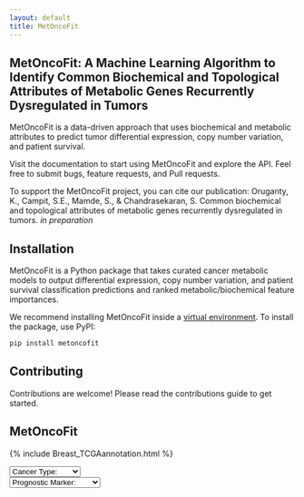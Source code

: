 ```yaml
---
layout: default
title: MetOncoFit
---
```


## MetOncoFit: A Machine Learning Algorithm to Identify Common Biochemical and Topological Attributes of Metabolic Genes Recurrently Dysregulated in Tumors
 MetOncoFit is a data-driven approach that uses biochemical and metabolic attributes to predict tumor differential expression, copy number variation, and patient survival.

Visit the documentation to start using MetOncoFit and explore the API. Feel free to submit bugs, feature requests, and Pull requests.

To support the MetOncoFit project, you can cite our publication:
Oruganty, K., Campit, S.E., Mamde, S., & Chandrasekaran, S. Common biochemical and topological attributes of metabolic genes recurrently dysregulated in tumors. *in preparation*

## Installation
MetOncoFit is a Python package that takes curated cancer metabolic models to output differential expression, copy number variation, and patient survival classification predictions and ranked metabolic/biochemical feature importances.

We recommend installing MetOncoFit inside a [virtual environment](https://virtualenv.pypa.io/en/latest/). To install the package, use PyPI:

``` Python
pip install metoncofit
```

## Contributing
Contributions are welcome! Please read the contributions guide to get started.

## MetOncoFit
{% include Breast_TCGAannotation.html %}

<div class="custom-select" style="width:200px;">
  <select>
    <option value="0">Cancer Type:</option>
    <option value="1">Breast</option>
    <option value="2">Glioma</option>
    <option value="3">Colorectal</option>
    <option value="4">B-cell Lymphoma</option>
    <option value="5">Lung</option>
    <option value="6">Skin</option>
    <option value="7">Renal</option>
    <option value="8">Prostate</option>
    <option value="9">Ovarian</option>
    <option value="10">Pan</option>
  </select>
</div>

<div class="custom-select" style="width:200px;">
  <select>
    <option value="0">Prognostic Marker:</option>
    <option value="1">Differential Expression</option>
    <option value="2">Copy Number Variation</option>
    <option value="3">Patient Survival</option>
  </select>
</div>
